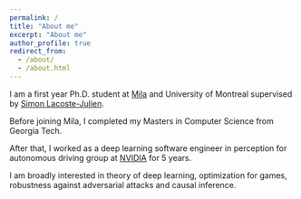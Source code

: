 ```yaml
---
permalink: /
title: "About me"
excerpt: "About me"
author_profile: true
redirect_from: 
  - /about/
  - /about.html
---
```

I am a first year Ph.D. student at [Mila]("https://mila.quebec/en/") and University of Montreal supervised by [Simon Lacoste-Julien](http://www.iro.umontreal.ca/~slacoste/).

Before joining Mila, I completed my Masters in Computer Science from Georgia Tech. 

After that, I worked as a deep learning software engineer in perception for autonomous driving group at [NVIDIA](https://www.nvidia.com/en-us/) for 5 years. 

I am broadly interested in theory of deep learning, optimization for games, robustness against adversarial attacks and causal inference.
